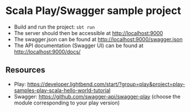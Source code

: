 # Scala Play/Swagger sample project

* Build and run the project: `sbt run`
* The server should then be accessible at <http://localhost:9000>
* The swagger.json can be found at <http://localhost:9000/swagger.json>
* The API documentation (Swagger UI) can be found at <http://localhost:9000/docs/>

## Resources
* Play: <https://developer.lightbend.com/start/?group=play&project=play-samples-play-scala-hello-world-tutorial>
* Swagger: <https://github.com/swagger-api/swagger-play> (choose the module corresponding to your play version)